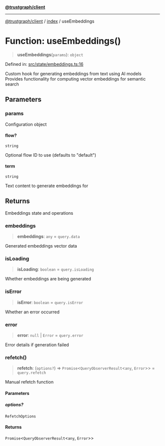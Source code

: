 [**@trustgraph/client**](../../README.md)

***

[@trustgraph/client](../../README.md) / [index](../README.md) / useEmbeddings

# Function: useEmbeddings()

> **useEmbeddings**(`params`): `object`

Defined in: [src/state/embeddings.ts:16](https://github.com/trustgraph-ai/trustgraph-ts-client/blob/92e187771a25b959c85a4f966bb97eb5d407310b/src/state/embeddings.ts#L16)

Custom hook for generating embeddings from text using AI models
Provides functionality for computing vector embeddings for semantic search

## Parameters

### params

Configuration object

#### flow?

`string`

Optional flow ID to use (defaults to "default")

#### term

`string`

Text content to generate embeddings for

## Returns

Embeddings state and operations

### embeddings

> **embeddings**: `any` = `query.data`

Generated embeddings vector data

### isLoading

> **isLoading**: `boolean` = `query.isLoading`

Whether embeddings are being generated

### isError

> **isError**: `boolean` = `query.isError`

Whether an error occurred

### error

> **error**: `null` \| `Error` = `query.error`

Error details if generation failed

### refetch()

> **refetch**: (`options?`) => `Promise`\<`QueryObserverResult`\<`any`, `Error`\>\> = `query.refetch`

Manual refetch function

#### Parameters

##### options?

`RefetchOptions`

#### Returns

`Promise`\<`QueryObserverResult`\<`any`, `Error`\>\>
